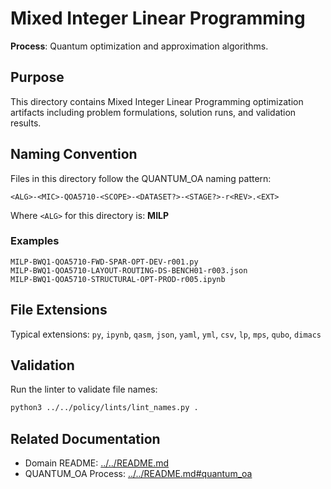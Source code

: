 # Mixed Integer Linear Programming

**Process**: Quantum optimization and approximation algorithms.

## Purpose

This directory contains Mixed Integer Linear Programming optimization artifacts including problem formulations, solution runs, and validation results.

## Naming Convention

Files in this directory follow the QUANTUM_OA naming pattern:

```
<ALG>-<MIC>-QOA5710-<SCOPE>-<DATASET?>-<STAGE?>-r<REV>.<EXT>
```

Where `<ALG>` for this directory is: **MILP**

### Examples

```
MILP-BWQ1-QOA5710-FWD-SPAR-OPT-DEV-r001.py
MILP-BWQ1-QOA5710-LAYOUT-ROUTING-DS-BENCH01-r003.json
MILP-BWQ1-QOA5710-STRUCTURAL-OPT-PROD-r005.ipynb
```

## File Extensions

Typical extensions: `py`, `ipynb`, `qasm`, `json`, `yaml`, `yml`, `csv`, `lp`, `mps`, `qubo`, `dimacs`

## Validation

Run the linter to validate file names:
```bash
python3 ../../policy/lints/lint_names.py .
```

## Related Documentation

- Domain README: [../../README.md](../../README.md)
- QUANTUM_OA Process: [../../README.md#quantum_oa](../../README.md#quantum_oa)
